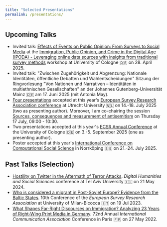 ```yaml
---
title: "Selected Presentations"
permalink: /presentations/
---
```


Upcoming Talks
------

- Invited talk: [Effects of Events on Public Opinion: From Surveys to Social Media](https://docs.google.com/presentation/d/12oZV3BnSvlOcq_oWU-REs0PRNJvrNqEuK2xLj4fpVP8/edit?usp=sharing) at the [Immigration, Public Opinion, and Crime in the Digital Age (IPODA) - Leveraging online data sources with insights from traditional survey methods](https://druedin.com/2025/01/21/call-for-papers-immigration-public-opinion-and-crime-in-the-digital-age-ipoda/) workshop at University of Cologne 🇩🇪 on 28. April 2025.
- Invited talk: "Zwischen Zugehörigkeit und Abgrenzung: Nationale Identitäten, öffentliche Debatten und Wahlentscheidungen" Sitzung der Ringvorlesung "Von Nationen und Narrativen – Identitäten in multiethnischen Gesellschaften" an der Johannes Gutenberg-Universität Mainz 🇩🇪 am 17. Juni 2025 (mit Antonia May).
- [Four presentations](https://www.europeansurveyresearch.org/conf2025/prog.php?surname=1&id=Czymara,%20Christian#main) accepted at this year's [European Survey Research Association conference](https://www.europeansurveyresearch.org/conference/utrecht-2025/) at Utrecht University 🇳🇱 on 14.-18. July 2025 (two as presenting author). Moreover, I am co-chairing the session [Sources, consequences and measurement of antisemitism](https://www.europeansurveyresearch.org/conf2025/prog.php?sess=89#932) on Thursday 17 July, 09:00 - 10:30.
- Two presentations accepted at this year's [ECSR Annual Conference](https://ecsrnet.eu/news/ecsr-2025-annual-conference/) at the University of Cologne 🇩🇪 on 3.-5. September 2025 (one as presenting author).
- Poster accepted at this year's [International Conference on Computational Social Science](https://www.ic2s2-2025.org/) in Norrköping 🇸🇪 on 21.-24. July 2025.

Past Talks (Selection)
------

- [Hostility on Twitter in the Aftermath of Terror Attacks](https://czymara.com/files/pres/DHSS_24.html). *Digital Humanities and Social Sciences* conference at Tel Aviv University 🇮🇱 on 21 May 2024.
- [Who is considered a migrant in Post-Soviet Europe? Evidence from the Baltic States](https://czymara.com/files/pres/ESRA_23.html). 10th Conference of the *European Survey Research Association* at University of Milan-Bicocca 🇮🇹 on 19 Jul 2023.
- [What Shapes Far-Right Discourses on Immigration? Analyzing 23 Years of Right-Wing Print Media in Germany](https://czymara.com/files/pres/ICA_22.html). 72nd Annual *International Communication Association* Conference in Paris 🇫🇷 on 27 May 2022.

